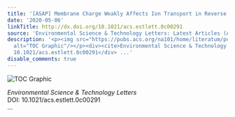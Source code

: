 ```yaml
---
title: '[ASAP] Membrane Charge Weakly Affects Ion Transport in Reverse Osmosis'
date: '2020-05-06'
linkTitle: http://dx.doi.org/10.1021/acs.estlett.0c00291
source: 'Environmental Science & Technology Letters: Latest Articles (ACS Publications)'
description: '<p><img src="https://pubs.acs.org/na101/home/literatum/publisher/achs/journals/content/estlcu/0/estlcu.ahead-of-print/acs.estlett.0c00291/20200506/images/medium/ez0c00291_0004.gif"
  alt="TOC Graphic"/></p><div><cite>Environmental Science & Technology Letters</cite></div><div>DOI:
  10.1021/acs.estlett.0c00291</div> ...'
disable_comments: true
---
```

<p><img src="https://pubs.acs.org/na101/home/literatum/publisher/achs/journals/content/estlcu/0/estlcu.ahead-of-print/acs.estlett.0c00291/20200506/images/medium/ez0c00291_0004.gif" alt="TOC Graphic"/></p><div><cite>Environmental Science & Technology Letters</cite></div><div>DOI: 10.1021/acs.estlett.0c00291</div> ...
